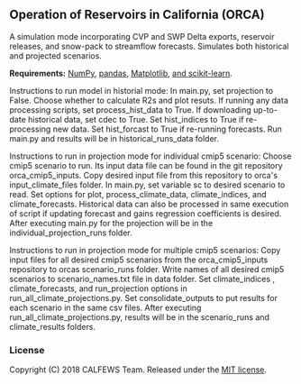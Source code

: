 ## Operation of Reservoirs in California (ORCA)

A simulation mode incorporating CVP and SWP Delta exports, reservoir releases, and snow-pack to streamflow forecasts. Simulates both historical and projected scenarios.

**Requirements:** [NumPy](http://www.numpy.org/), [pandas](http://pandas.pydata.org/), [Matplotlib](http://matplotlib.org/), [and scikit-learn](http://scikit-learn.org/).

Instructions to run model in historial mode:
In main.py, set projection to False. Choose whether to calculate R2s and plot resuts. If running any data processing scripts, set process_hist_data to True. If downloading up-to-date historical data, set cdec to True. Set hist_indices to True if re-processing new data. Set hist_forcast to True if re-running forecasts. Run main.py and results will be in historical_runs_data folder.

Instructions to run in projection mode for individual cmip5 scenario:
Choose cmip5 scenario to run. Its input data file can be found in the git repository orca_cmip5_inputs. Copy desired input file from this repository to orca's input_climate_files folder. In main.py, set variable sc to desired scenario to read. Set options for plot, process_climate_data, climate_indices, and climate_forecasts. Historical  data can also be processed in same execution of script if updating forecast and gains regression coefficients is desired. After executing main.py for the projection will be in the individual_projection_runs folder.

Instructions to run in projection mode for multiple cmip5 scenarios:
Copy input files for all desired cmip5 scenarios from the orca_cmip5_inputs repository to orcas scenario_runs folder. Write names of all desired cmip5 scenarios to scenario_names.txt file in data folder.  Set climate_indices , climate_forecasts, and run_projection options in run_all_climate_projections.py. Set consolidate_outputs to put results for each scenario in the same csv files. After executing run_all_climate_projections.py, results will be in the scenario_runs and climate_results folders. 
### License
Copyright (C) 2018 CALFEWS Team. Released under the [MIT license](LICENSE.md).
